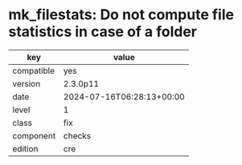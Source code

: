 [//]: # (werk v2)
# mk_filestats: Do not compute file statistics in case of a folder

key        | value
---------- | ---
compatible | yes
version    | 2.3.0p11
date       | 2024-07-16T06:28:13+00:00
level      | 1
class      | fix
component  | checks
edition    | cre

